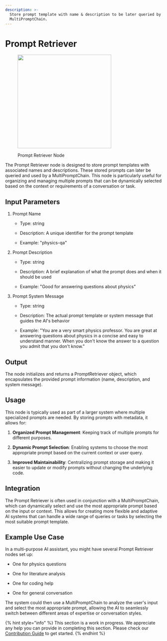 ```yaml
---
description: >-
  Store prompt template with name & description to be later queried by
  MultiPromptChain.
---
```


# Prompt Retriever

<figure><img src="../../../.gitbook/assets/image (145).png" alt="" width="301"><figcaption><p>Prompt Retriever Node</p></figcaption></figure>

The Prompt Retriever node is designed to store prompt templates with associated names and descriptions. These stored prompts can later be queried and used by a MultiPromptChain. This node is particularly useful for organizing and managing multiple prompts that can be dynamically selected based on the context or requirements of a conversation or task.

## Input Parameters

1. Prompt Name

    - Type: string

    - Description: A unique identifier for the prompt template

    - Example: "physics-qa"

2. Prompt Description

    - Type: string

    - Description: A brief explanation of what the prompt does and when it should be used

    - Example: "Good for answering questions about physics"

3. Prompt System Message

    - Type: string

    - Description: The actual prompt template or system message that guides the AI's behavior

    - Example: "You are a very smart physics professor. You are great at answering questions about physics in a concise and easy to understand manner. When you don't know the answer to a question you admit that you don't know."


## Output

The node initializes and returns a PromptRetriever object, which encapsulates the provided prompt information (name, description, and system message).


## Usage

This node is typically used as part of a larger system where multiple specialized prompts are needed. By storing prompts with metadata, it allows for:

1. **Organized Prompt Management**: Keeping track of multiple prompts for different purposes.

2. **Dynamic Prompt Selection**: Enabling systems to choose the most appropriate prompt based on the current context or user query.

3. **Improved Maintainability**: Centralizing prompt storage and making it easier to update or modify prompts without changing the underlying code.


## Integration

The Prompt Retriever is often used in conjunction with a MultiPromptChain, which can dynamically select and use the most appropriate prompt based on the input or context. This allows for creating more flexible and adaptive AI systems that can handle a wide range of queries or tasks by selecting the most suitable prompt template.


## Example Use Case

In a multi-purpose AI assistant, you might have several Prompt Retriever nodes set up:

  - One for physics questions

  - One for literature analysis

  - One for coding help

  - One for general conversation

The system could then use a MultiPromptChain to analyze the user's input and select the most appropriate prompt, allowing the AI to seamlessly switch between different areas of expertise or conversation styles.

{% hint style="info" %}
This section is a work in progress. We appreciate any help you can provide in completing this section. Please check our [Contribution Guide](../../../contributing/) to get started.
{% endhint %}
